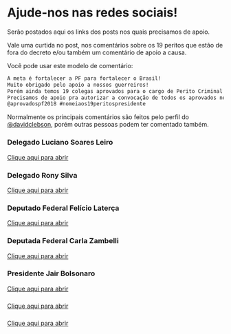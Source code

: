 # Ajude-nos nas redes sociais!

Serão postados aqui os links dos posts nos quais precisamos de apoio.

Vale uma curtida no post, nos comentários sobre os 19 peritos que estão de fora do decreto e/ou também um comentário de apoio a causa.

Você pode usar este modelo de comentário:

```markdown
A meta é fortalecer a PF para fortalecer o Brasil! 
Muito obrigado pelo apoio a nossos guerreiros! 
Porém ainda temos 19 colegas aprovados para o cargo de Perito Criminal Federal que não foram incluídos no decreto. 
Precisamos de apoio pra autorizar a convocação de todos os aprovados nesse último concurso.
@aprovadospf2018 #nomeiaos19peritospresidente 
```
Normalmente os principais comentários são feitos pelo perfil do [@davidclebson](https://www.instagram.com/davidclebson/), porém outras pessoas podem ter comentado também.

### Delegado Luciano Soares Leiro

[Clique aqui para abrir](https://www.instagram.com/p/Bx2PGodDz7I/)

### Delegado Rony Silva

[Clique aqui para abrir](https://www.instagram.com/p/Bx2TbW0DYLX/)

### Deputado Federal Felício Laterça

[Clique aqui para abrir](https://www.instagram.com/p/Bx2QSNFg6aT/)

### Deputada Federal Carla Zambelli

[Clique aqui para abrir](https://www.instagram.com/p/Bx2asHCHaL6/)

### Presidente Jair Bolsonaro

[Clique aqui para abrir](https://www.instagram.com/p/Bx2jzQ2BA6s/)

### 

[Clique aqui para abrir]()

### 

[Clique aqui para abrir]()

